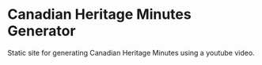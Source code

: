 # Canadian Heritage Minutes Generator

Static site for generating Canadian Heritage Minutes using a youtube video.